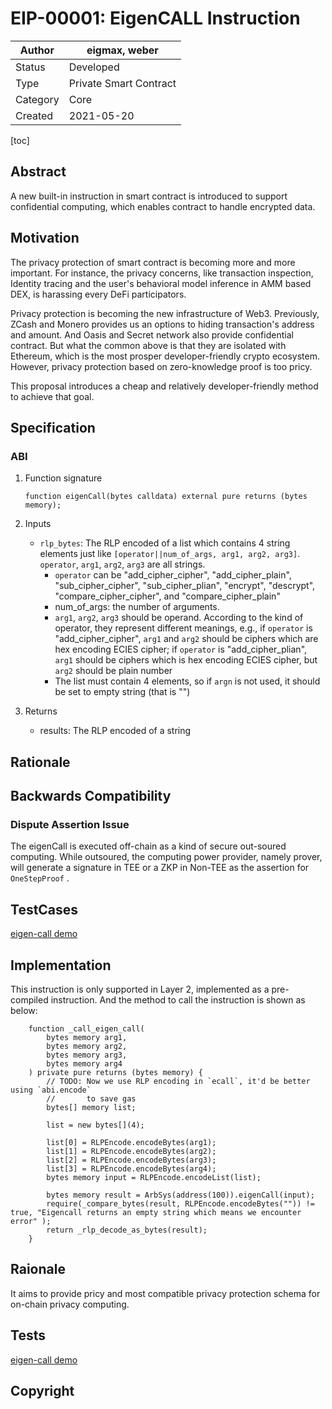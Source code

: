 # EIP-00001: EigenCALL Instruction

| Author   | eigmax, weber          |
| -------- | ---------------------- |
| Status   | Developed              |
| Type     | Private Smart Contract |
| Category | Core                   |
| Created  | 2021-05-20             |

[toc]

## Abstract

A new built-in instruction in smart contract is introduced to support confidential computing, which enables contract to handle encrypted data. 

## Motivation

The privacy protection of smart contract is becoming more and more important. For instance, the privacy concerns, like  transaction inspection, Identity tracing and the user's behavioral model inference in AMM based DEX, is harassing every DeFi participators.



Privacy protection is becoming the new infrastructure of Web3. Previously, ZCash and Monero provides us an options to hiding transaction's address and amount. And Oasis and Secret network also provide confidential contract. But what the common above is that they are isolated with Ethereum, which is the most prosper developer-friendly crypto ecosystem.  However, privacy protection based on zero-knowledge proof is too pricy. 



This proposal introduces a cheap and relatively developer-friendly method to achieve that goal.

## Specification

### ABI
1. Function signature

   ```solidity
   function eigenCall(bytes calldata) external pure returns (bytes memory);
   ```

2. Inputs

   * `rlp_bytes`: The RLP encoded of a list which contains 4 string elements just like `[operator||num_of_args, arg1, arg2, arg3]`. `operator`, `arg1`, `arg2`, `arg3` are all strings.
      - `operator` can be "add_cipher_cipher", "add_cipher_plain", "sub_cipher_cipher", "sub_cipher_plian", "encrypt", "descrypt", "compare_cipher_cipher", and "compare_cipher_plain"
     - num_of_args: the number of arguments.
     - `arg1`, `arg2`, `arg3` should be operand. According to the kind of operator, they represent different meanings, e.g., if `operator` is "add_cipher_cipher", `arg1` and `arg2` should be ciphers which are hex encoding ECIES cipher; if `operator` is "add_cipher_plian", `arg1` should be ciphers which is hex encoding ECIES cipher, but `arg2` should be plain number
     - The list must contain 4 elements, so if `argn` is not used, it should be set to empty string (that is "")

3. Returns

   * results: The RLP encoded of a string



## Rationale

## Backwards Compatibility

### Dispute Assertion Issue

The eigenCall is executed off-chain as a kind of secure out-soured computing. While outsoured, the computing power provider, namely prover, will generate a signature in TEE or a ZKP in Non-TEE as the assertion for `OneStepProof` .

## TestCases

[eigen-call demo](https://github.com/ieigen/ieigen/blob/main/l2/eigen-tutorials/packages/demo-eigencall/scripts/exec.js)

## Implementation

This instruction is only supported in Layer 2, implemented as a pre-compiled instruction.  And the method to call the instruction is shown as below:

```
    function _call_eigen_call(
        bytes memory arg1,
        bytes memory arg2,
        bytes memory arg3,
        bytes memory arg4
    ) private pure returns (bytes memory) {
        // TODO: Now we use RLP encoding in `ecall`, it'd be better using `abi.encode`
        //       to save gas
        bytes[] memory list;

        list = new bytes[](4);

        list[0] = RLPEncode.encodeBytes(arg1);
        list[1] = RLPEncode.encodeBytes(arg2);
        list[2] = RLPEncode.encodeBytes(arg3);
        list[3] = RLPEncode.encodeBytes(arg4);
        bytes memory input = RLPEncode.encodeList(list);

        bytes memory result = ArbSys(address(100)).eigenCall(input);
        require(_compare_bytes(result, RLPEncode.encodeBytes("")) != true, "Eigencall returns an empty string which means we encounter error" );
        return _rlp_decode_as_bytes(result);
    }
```

## Raionale

It aims to provide pricy and most compatible privacy protection schema for on-chain privacy computing.

## Tests

[eigen-call demo](https://github.com/ieigen/ieigen/blob/main/l2/eigen-tutorials/packages/demo-eigencall/scripts/exec.js)

## Copyright

